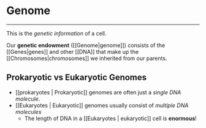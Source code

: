 # Genome
---
This is the *genetic information* of a cell.

Our **genetic endowment** ([[Genome|genome]]) consists of the [[Genes|genes]] and other [[DNA]] that make up the [[Chromosomes|chromosomes]] we inherited from our parents.

## Prokaryotic vs Eukaryotic Genomes
- [[prokaryotes | Prokaryotic]] genomes are often just a *single DNA molecule*.
- [[Eukaryotes | Eukaryotic]] genomes usually consist of *multiple DNA molecules*
	- The length of DNA in a [[Eukaryotes | eukaryotic]] cell is **enormous**!